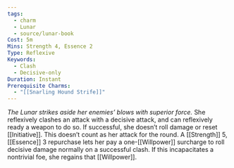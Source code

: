 ```yaml
---
tags:
  - charm
  - Lunar
  - source/lunar-book
Cost: 5m
Mins: Strength 4, Essence 2
Type: Reflexive
Keywords:
  - Clash
  - Decisive-only
Duration: Instant
Prerequisite Charms:
  - "[[Snarling Hound Strife]]"
---
```

*The Lunar strikes aside her enemies’ blows with superior force.*
She reflexively clashes an attack with a decisive attack, and can reflexively ready a weapon to do so. If successful, she doesn’t roll damage or reset [[Initiative]]. This doesn’t count as her attack for the round. A [[Strength]] 5, [[Essence]] 3 repurchase lets her pay a one-[[Willpower]] surcharge to roll decisive damage normally on a successful clash. If this incapacitates a nontrivial foe, she regains that [[Willpower]].